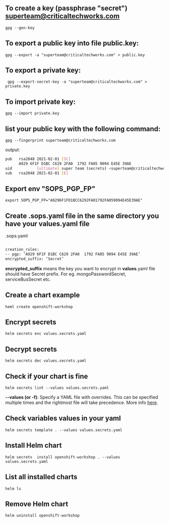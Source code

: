 ## To create a key (passphrase "secret") superteam@criticaltechworks.com
``` gpg --gen-key ```

## To export a public key into file public.key:
``` gpg --export -a "superteam@criticaltechworks.com" > public.key ```

## To export a private key:
``` gpg --export-secret-key -a "superteam@criticaltechworks.com" > private.key```

## To import private key:
``` gpg --import private.key ```

## list your public key with the following command:
``` gpg --fingerprint superteam@criticaltechworks.com ```

output:

``` bash 
pub   rsa2048 2021-02-01 [SC]
      A929 6F1F D1BC C629 2FA0  1792 FA05 9094 E45E 39AE
uid           [ultimate] super team (secrets) <superteam@criticaltechworks.com>
sub   rsa2048 2021-02-01 [E]
```
## Export  env "**SOPS_PGP_FP**"
```export SOPS_PGP_FP="A9296F1FD1BCC6292FA01792FA059094E45E39AE" ```

## Create .sops.yaml file in the same directory you have your values.yaml file

.sops.yaml
``` bash 

creation_rules:
-- pgp: ‘A929 6F1F D1BC C629 2FA0  1792 FA05 9094 E45E 39AE’
encrypted_suffix: ‘Secret’
```
**encrypted_suffix** means the key you want to encrypt in **values**.yaml file should have Secret prefix.
For eg. mongoPasswordSecret, serviceBusSecret etc.

## Create a chart example
``` heml create openshift-workshop  ```

## Encrypt secrets
```helm secrets enc values.secrets.yaml ```

## Decrypt secrets
```helm secrets dec values.secrets.yaml ```


## Check if your chart is fine
``` helm secrets lint --values values.secrets.yaml ```

**--values (or -f)**: Specify a YAML file with overrides. This can be specified multiple times and the rightmost file will take precedence.
More info [here](https://helm.sh/docs/helm/helm_install/).

## Check variables values in your yaml

``` helm secrets template . --values values.secrets.yaml ```

## Install Helm chart
``` helm secrets  install openshift-workshop . --values values.secrets.yaml ```

## List all installed charts
``` helm ls ```

## Remove Helm chart
``` helm uninstall openshift-workshop  ```